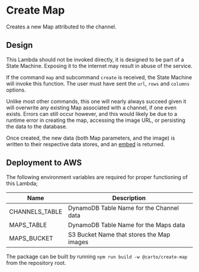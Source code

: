 # Create Map

Creates a new Map attributed to the channel.

## Design

This Lambda should not be invoked directly, it is designed to be part of a State Machine. Exposing it to the internet may result in abuse of the service.

If the command `map` and subcommand `create` is received, the State Machine will invoke this function. The user must have sent the `url`, `rows` and `columns` options.

Unlike most other commands, this one will nearly always succeed given it will overwrite any existing Map associated with a channel, if one even exists. Errors can still occur however, and this would likely be due to a runtime error in creating the map, accessing the image URL, or persisting the data to the database.

Once created, the new data (both Map parameters, and the image) is written to their respective data stores, and an [embed](https://discord.com/developers/docs/resources/channel#embed-object) is returned.

## Deployment to AWS

The following environment variables are required for proper functioning of this Lambda;

| Name           | Description                               |
| -------------- | ----------------------------------------- |
| CHANNELS_TABLE | DynamoDB Table Name for the Channel data  |
| MAPS_TABLE     | DynamoDB Table Name for the Maps data     |
| MAPS_BUCKET    | S3 Bucket Name that stores the Map images |

The package can be built by running `npm run build -w @carto/create-map` from the repository root.
